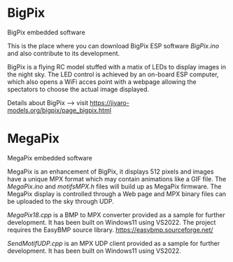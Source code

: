 # BigPix
BigPix embedded software

This is the place where you can download BigPix ESP software *BigPix.ino* and also contribute to its development.

BigPix is a flying RC model stuffed with a matix of LEDs to display images in the night sky. The LED
control is achieved by an on-board ESP computer, which also opens a WiFi acces point with a webpage 
allowing the spectators to choose the actual image displayed.

Details about BigPix --> visit https://jivaro-models.org/bigpix/page_bigpix.html

# MegaPix
MegaPix embedded software

MegaPix is an enhancement of BigPix, it displays 512 pixels and images have a unique MPX format which
may contain animations like a GIF file. The *MegaPix.ino* and *motifsMPX.h* files will build up as MegaPix firmware.
The MegaPix display is controlled through a Web page and MPX binary files can be uploaded to the sky through UDP.

*MegaPix18.cpp* is a BMP to MPX converter provided as a sample for further development. It has been built on
Windows11 using VS2022. The project requires the EasyBMP source library.
https://easybmp.sourceforge.net/

*SendMotifUDP.cpp* is an MPX UDP client provided as a sample for further development. It has been built on
Windows11 using VS2022.


